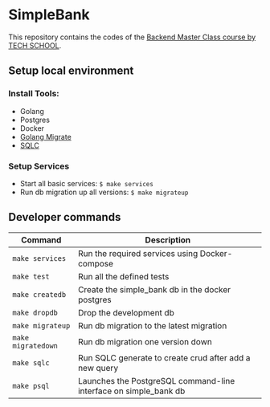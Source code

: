 # SimpleBank

This repository contains the codes of the [Backend Master Class course by TECH SCHOOL](https://www.udemy.com/course/backend-master-class-golang-postgresql-kubernetes/).

## Setup local environment

### Install Tools:

- Golang
- Postgres
- Docker
- [Golang Migrate](https://github.com/golang-migrate/migrate)
- [SQLC](https://github.com/kyleconroy/sqlc)

### Setup Services

- Start all basic services: `$ make services `
- Run db migration up all versions: `$ make migrateup`

## Developer commands

| Command            | Description                                                      |
|--------------------|------------------------------------------------------------------|
| `make services`    | Run the required services using Docker-compose                   |
| `make test`        | Run all the defined tests                                        |
| `make createdb`    | Create the simple_bank db in the docker postgres                 |
| `make dropdb`      | Drop the development db                                          |
| `make migrateup`   | Run db migration to the latest migration                         |
| `make migratedown` | Run db migration one version down                                |
| `make sqlc`        | Run SQLC generate to create crud after add a new query           |
| `make psql`        | Launches the PostgreSQL command-line interface on simple_bank db |

